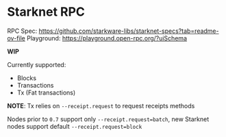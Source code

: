 # Starknet RPC 

RPC Spec: https://github.com/starkware-libs/starknet-specs?tab=readme-ov-file
Playground: https://playground.open-rpc.org/?uiSchema

__WIP__

Currently supported:

- Blocks
- Transactions
- Tx (Fat transactions)

__NOTE__: Tx relies on `--receipt.request` to request receipts methods

Nodes prior to `0.7` support only `--receipt.request=batch`, new Starknet nodes support default `--receipt.request=block`


